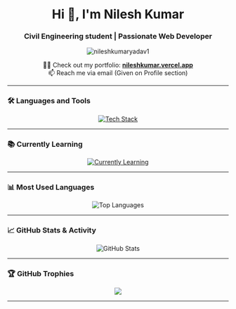 <h1 align="center">Hi 👋, I'm Nilesh Kumar</h1>
<h3 align="center">Civil Engineering student | Passionate Web Developer</h3>

<p align="center">
  <img src="https://komarev.com/ghpvc/?username=nileshkumaryadav1&label=Profile%20views&color=0e75b6&style=flat" alt="nileshkumaryadav1" />
</p>

<p align="center">
  👨‍💻 Check out my portfolio: <a href="https://nileshkumar.vercel.app" target="_blank"><strong>nileshkumar.vercel.app</strong></a><br />
  📫 Reach me via email (Given on Profile section)
</p>

---

### 🛠️ Languages and Tools

<p align="center">
  <a href="https://skillicons.dev">
    <img src="https://skillicons.dev/icons?i=git,github,html,css,vercel,express,npm,nodejs,react,mongodb" alt="Tech Stack" />
  </a>
</p>

---

### 📚 Currently Learning

<p align="center">
  <a href="https://skillicons.dev">
    <img src="https://skillicons.dev/icons?i=c,py,js,ts,bootstrap,tailwind,nextjs" alt="Currently Learning" />
  </a>
</p>

---

### 📊 Most Used Languages

<p align="center">
  <img src="https://github-readme-stats.vercel.app/api/top-langs/?username=nileshkumaryadav1&layout=compact&theme=github_dark&langs_count=8" alt="Top Languages" />
</p>

---

### 📈 GitHub Stats & Activity

<p align="center">
  <img src="https://github-readme-stats.vercel.app/api?username=nileshkumaryadav1&show_icons=true&locale=en&theme=github_dark" alt="GitHub Stats" />
</p>

---


### 🏆 GitHub Trophies

<p align="center">
  <a href="https://github.com/ryo-ma/github-profile-trophy">
    <img src="https://github-profile-trophy.vercel.app/?username=nileshkumaryadav1&theme=algolia" />
  </a>
</p>

---
